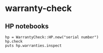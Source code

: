 # warranty-check

## HP notebooks

    hp = WarrantyCheck::HP.new("serial number")
    hp.check
    puts hp.warranties.inspect